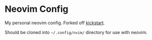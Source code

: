 # Neovim Config

My personal neovim config. Forked off [kickstart](https://github.com/nvim-lua/kickstart.nvim).

Should be cloned into `~/.config/nvim/` directory for use with neovim.
